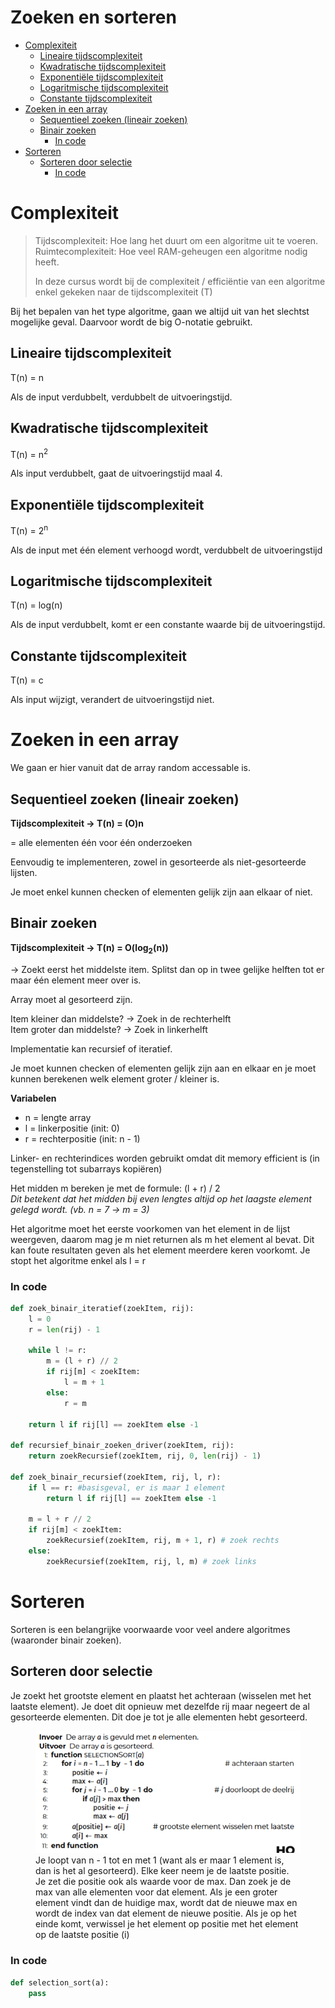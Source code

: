 <h1> Zoeken en sorteren </h1>

- [Complexiteit](#complexiteit)
  - [Lineaire tijdscomplexiteit](#lineaire-tijdscomplexiteit)
  - [Kwadratische tijdscomplexiteit](#kwadratische-tijdscomplexiteit)
  - [Exponentiële tijdscomplexiteit](#exponentiële-tijdscomplexiteit)
  - [Logaritmische tijdscomplexiteit](#logaritmische-tijdscomplexiteit)
  - [Constante tijdscomplexiteit](#constante-tijdscomplexiteit)
- [Zoeken in een array](#zoeken-in-een-array)
  - [Sequentieel zoeken (lineair zoeken)](#sequentieel-zoeken-lineair-zoeken)
  - [Binair zoeken](#binair-zoeken)
    - [In code](#in-code)
- [Sorteren](#sorteren)
  - [Sorteren door selectie](#sorteren-door-selectie)
    - [In code](#in-code-1)

# Complexiteit

> Tijdscomplexiteit: Hoe lang het duurt om een algoritme uit te voeren.
> Ruimtecomplexiteit: Hoe veel RAM-geheugen een algoritme nodig heeft.
>
> In deze cursus wordt bij de complexiteit / efficiëntie van een algoritme enkel gekeken naar de tijdscomplexiteit (T)

Bij het bepalen van het type algoritme, gaan we altijd uit van het slechtst mogelijke geval. Daarvoor wordt de big O-notatie gebruikt.

## Lineaire tijdscomplexiteit

T(n) = n

Als de input verdubbelt, verdubbelt de uitvoeringstijd.

## Kwadratische tijdscomplexiteit

T(n) = n<sup>2</sup>

Als input verdubbelt, gaat de uitvoeringstijd maal 4.

## Exponentiële tijdscomplexiteit

T(n) = 2<sup>n</sup>

Als de input met één element verhoogd wordt, verdubbelt de uitvoeringstijd

## Logaritmische tijdscomplexiteit

T(n) = log(n)

Als de input verdubbelt, komt er een constante waarde bij de uitvoeringstijd.

## Constante tijdscomplexiteit

T(n) = c

Als input wijzigt, verandert de uitvoeringstijd niet.

# Zoeken in een array

We gaan er hier vanuit dat de array random accessable is.

## Sequentieel zoeken (lineair zoeken)

**Tijdscomplexiteit -> T(n) = (O)n**

= alle elementen één voor één onderzoeken

Eenvoudig te implementeren, zowel in gesorteerde als niet-gesorteerde lijsten.

Je moet enkel kunnen checken of elementen gelijk zijn aan elkaar of niet.

## Binair zoeken

**Tijdscomplexiteit -> T(n) = O(log<sub>2</sub>(n))**

-> Zoekt eerst het middelste item. Splitst dan op in twee gelijke helften tot er maar één element meer over is.

Array moet al gesorteerd zijn.

Item kleiner dan middelste? -> Zoek in de rechterhelft <br>
Item groter dan middelste? -> Zoek in linkerhelft

Implementatie kan recursief of iteratief.

Je moet kunnen checken of elementen gelijk zijn aan en elkaar en je moet kunnen berekenen welk element groter / kleiner is.

<strong> Variabelen </strong>

- n = lengte array
- l = linkerpositie (init: 0)
- r = rechterpositie (init: n - 1)

Linker- en rechterindices worden gebruikt omdat dit memory efficient is (in tegenstelling tot subarrays kopiëren)

Het midden m bereken je met de formule: (l + r) / 2 <br>
<i>Dit betekent dat het midden bij even lengtes altijd op het laagste element gelegd wordt. (vb. n = 7 -> m = 3)</i>

Het algoritme moet het eerste voorkomen van het element in de lijst weergeven, daarom mag je m niet returnen als m het element al bevat. Dit kan foute resultaten geven als het element meerdere keren voorkomt. Je stopt het algoritme enkel als l = r

### In code

```python
def zoek_binair_iteratief(zoekItem, rij):
    l = 0
    r = len(rij) - 1

    while l != r:
        m = (l + r) // 2
        if rij[m] < zoekItem:
            l = m + 1
        else:
            r = m

    return l if rij[l] == zoekItem else -1

def recursief_binair_zoeken_driver(zoekItem, rij):
    return zoekRecursief(zoekItem, rij, 0, len(rij) - 1)

def zoek_binair_recursief(zoekItem, rij, l, r):
    if l == r: #basisgeval, er is maar 1 element
        return l if rij[l] == zoekItem else -1

    m = l + r // 2
    if rij[m] < zoekItem:
        zoekRecursief(zoekItem, rij, m + 1, r) # zoek rechts
    else:
        zoekRecursief(zoekItem, rij, l, m) # zoek links

```

# Sorteren

Sorteren is een belangrijke voorwaarde voor veel andere algoritmes (waaronder binair zoeken).

## Sorteren door selectie

Je zoekt het grootste element en plaatst het achteraan (wisselen met het laatste element). Je doet dit opnieuw met dezelfde rij maar negeert de al gesorteerde elementen. Dit doe je tot je alle elementen hebt gesorteerd.

<figure>
<img src="./img/selection_sort.png">
<figcaption> Je loopt van n - 1 tot en met 1 (want als er maar 1 element is, dan is het al gesorteerd). Elke keer neem je de laatste positie. Je zet die positie ook als waarde voor de max. Dan zoek je de max van alle elementen voor dat element. Als je een groter element vindt dan de huidige max, wordt dat de nieuwe max en wordt de index van dat element de nieuwe positie. Als je op het einde komt, verwissel je het element op positie met het element op de laatste positie (i)</figcaption>
</figure>

### In code

```python
def selection_sort(a):
    pass
```
